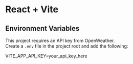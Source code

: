 # React + Vite

## Environment Variables

This project requires an API key from OpenWeather.  
Create a `.env` file in the project root and add the following:

VITE_APP_API_KEY=your_api_key_here
